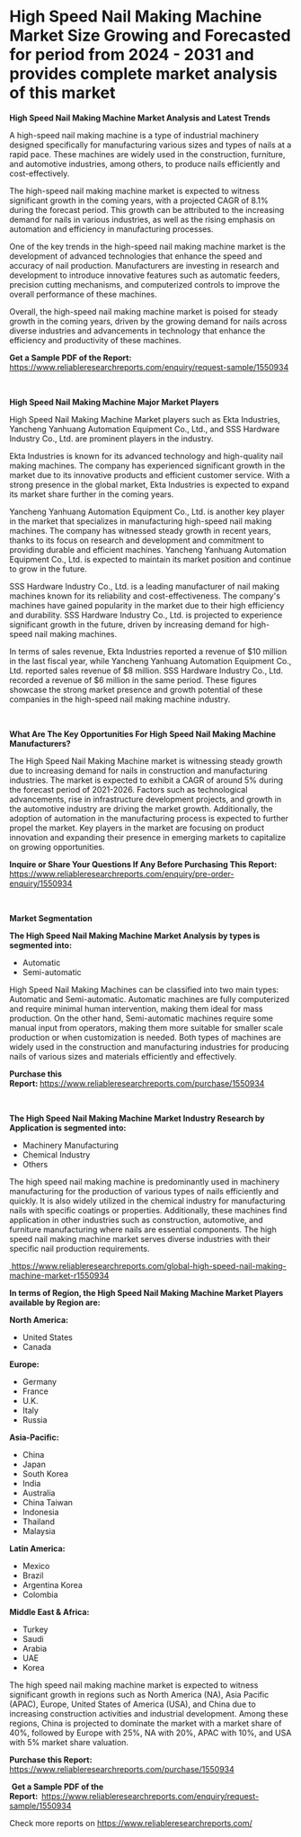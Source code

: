 <p><h1>High Speed Nail Making Machine Market Size Growing and Forecasted for period from 2024 - 2031 and provides complete market analysis of this market</h1></p><p><strong>High Speed Nail Making Machine Market Analysis and Latest Trends</strong></p>
<p><p>A high-speed nail making machine is a type of industrial machinery designed specifically for manufacturing various sizes and types of nails at a rapid pace. These machines are widely used in the construction, furniture, and automotive industries, among others, to produce nails efficiently and cost-effectively.</p><p>The high-speed nail making machine market is expected to witness significant growth in the coming years, with a projected CAGR of 8.1% during the forecast period. This growth can be attributed to the increasing demand for nails in various industries, as well as the rising emphasis on automation and efficiency in manufacturing processes.</p><p>One of the key trends in the high-speed nail making machine market is the development of advanced technologies that enhance the speed and accuracy of nail production. Manufacturers are investing in research and development to introduce innovative features such as automatic feeders, precision cutting mechanisms, and computerized controls to improve the overall performance of these machines.</p><p>Overall, the high-speed nail making machine market is poised for steady growth in the coming years, driven by the growing demand for nails across diverse industries and advancements in technology that enhance the efficiency and productivity of these machines.</p></p>
<p><strong>Get a Sample PDF of the Report:&nbsp;</strong> <a href="https://www.reliableresearchreports.com/enquiry/request-sample/1550934">https://www.reliableresearchreports.com/enquiry/request-sample/1550934</a></p>
<p>&nbsp;</p>
<p><strong>High Speed Nail Making Machine Major Market Players</strong></p>
<p><p>High Speed Nail Making Machine Market players such as Ekta Industries, Yancheng Yanhuang Automation Equipment Co., Ltd., and SSS Hardware Industry Co., Ltd. are prominent players in the industry. </p><p>Ekta Industries is known for its advanced technology and high-quality nail making machines. The company has experienced significant growth in the market due to its innovative products and efficient customer service. With a strong presence in the global market, Ekta Industries is expected to expand its market share further in the coming years.</p><p>Yancheng Yanhuang Automation Equipment Co., Ltd. is another key player in the market that specializes in manufacturing high-speed nail making machines. The company has witnessed steady growth in recent years, thanks to its focus on research and development and commitment to providing durable and efficient machines. Yancheng Yanhuang Automation Equipment Co., Ltd. is expected to maintain its market position and continue to grow in the future.</p><p>SSS Hardware Industry Co., Ltd. is a leading manufacturer of nail making machines known for its reliability and cost-effectiveness. The company's machines have gained popularity in the market due to their high efficiency and durability. SSS Hardware Industry Co., Ltd. is projected to experience significant growth in the future, driven by increasing demand for high-speed nail making machines.</p><p>In terms of sales revenue, Ekta Industries reported a revenue of $10 million in the last fiscal year, while Yancheng Yanhuang Automation Equipment Co., Ltd. reported sales revenue of $8 million. SSS Hardware Industry Co., Ltd. recorded a revenue of $6 million in the same period. These figures showcase the strong market presence and growth potential of these companies in the high-speed nail making machine industry.</p></p>
<p>&nbsp;</p>
<p><strong>What Are The Key Opportunities For High Speed Nail Making Machine Manufacturers?</strong></p>
<p><p>The High Speed Nail Making Machine market is witnessing steady growth due to increasing demand for nails in construction and manufacturing industries. The market is expected to exhibit a CAGR of around 5% during the forecast period of 2021-2026. Factors such as technological advancements, rise in infrastructure development projects, and growth in the automotive industry are driving the market growth. Additionally, the adoption of automation in the manufacturing process is expected to further propel the market. Key players in the market are focusing on product innovation and expanding their presence in emerging markets to capitalize on growing opportunities.</p></p>
<p><strong>Inquire or Share Your Questions If Any Before Purchasing This Report:</strong> <a href="https://www.reliableresearchreports.com/enquiry/pre-order-enquiry/1550934">https://www.reliableresearchreports.com/enquiry/pre-order-enquiry/1550934</a></p>
<p>&nbsp;</p>
<p><strong>Market Segmentation</strong></p>
<p><strong>The High Speed Nail Making Machine Market Analysis by types is segmented into:</strong></p>
<p><ul><li>Automatic</li><li>Semi-automatic</li></ul></p>
<p><p>High Speed Nail Making Machines can be classified into two main types: Automatic and Semi-automatic. Automatic machines are fully computerized and require minimal human intervention, making them ideal for mass production. On the other hand, Semi-automatic machines require some manual input from operators, making them more suitable for smaller scale production or when customization is needed. Both types of machines are widely used in the construction and manufacturing industries for producing nails of various sizes and materials efficiently and effectively.</p></p>
<p><strong>Purchase this Report:&nbsp;</strong><a href="https://www.reliableresearchreports.com/purchase/1550934">https://www.reliableresearchreports.com/purchase/1550934</a></p>
<p>&nbsp;</p>
<p><strong>The High Speed Nail Making Machine Market Industry Research by Application is segmented into:</strong></p>
<p><ul><li>Machinery Manufacturing</li><li>Chemical Industry</li><li>Others</li></ul></p>
<p><p>The high speed nail making machine is predominantly used in machinery manufacturing for the production of various types of nails efficiently and quickly. It is also widely utilized in the chemical industry for manufacturing nails with specific coatings or properties. Additionally, these machines find application in other industries such as construction, automotive, and furniture manufacturing where nails are essential components. The high speed nail making machine market serves diverse industries with their specific nail production requirements.</p></p>
<p><a href="https://www.reliableresearchreports.com/global-high-speed-nail-making-machine-market-r1550934">&nbsp;https://www.reliableresearchreports.com/global-high-speed-nail-making-machine-market-r1550934</a></p>
<p><strong>In terms of Region, the High Speed Nail Making Machine Market Players available by Region are:</strong></p>
<p>
    <p> <strong> North America: </strong>
        <ul>
            <li>United States</li>
            <li>Canada</li>
        </ul>
        </p> 
    <p> <strong> Europe: </strong>
        <ul>
            <li>Germany</li>
            <li>France</li>
            <li>U.K.</li>
            <li>Italy</li>
            <li>Russia</li>
        </ul>
        </p> 
    <p> <strong> Asia-Pacific: </strong>
        <ul>
            <li>China</li>
            <li>Japan</li>
            <li>South Korea</li>
            <li>India</li>
            <li>Australia</li>
            <li>China Taiwan</li>
            <li>Indonesia</li>
            <li>Thailand</li>
            <li>Malaysia</li>
        </ul>
        </p> 
    <p> <strong> Latin America: </strong>
        <ul>
            <li>Mexico</li>
            <li>Brazil</li>
            <li>Argentina Korea</li>
            <li>Colombia</li>
        </ul>
        </p> 
    <p> <strong> Middle East & Africa: </strong>
        <ul>
            <li>Turkey</li>
            <li>Saudi</li>
            <li>Arabia</li>
            <li>UAE</li>
            <li>Korea</li>
        </ul>
    </p>
    </p>
<p><p>The high speed nail making machine market is expected to witness significant growth in regions such as North America (NA), Asia Pacific (APAC), Europe, United States of America (USA), and China due to increasing construction activities and industrial development. Among these regions, China is projected to dominate the market with a market share of 40%, followed by Europe with 25%, NA with 20%, APAC with 10%, and USA with 5% market share valuation.</p></p>
<p><strong>Purchase this Report: </strong><a href="https://www.reliableresearchreports.com/purchase/1550934">https://www.reliableresearchreports.com/purchase/1550934</a></p>
<p>&nbsp;<strong>Get a Sample PDF of the Report:&nbsp;&nbsp;</strong><a href="https://www.reliableresearchreports.com/enquiry/request-sample/1550934">https://www.reliableresearchreports.com/enquiry/request-sample/1550934</a></p>
<p><strong></strong></p>
<p>Check more reports on <a href="https://www.reliableresearchreports.com/">https://www.reliableresearchreports.com/</a></p>